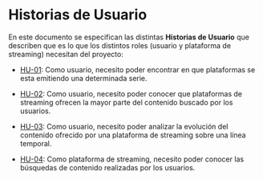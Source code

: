 # Historias de Usuario

En este documento se especifican las distintas **Historias de Usuario** que describen que es lo que los distintos roles (usuario y plataforma de streaming) necesitan del proyecto:

* [HU-01](https://github.com/Josalmer/where-to-watch/issues/5): Como usuario, necesito poder encontrar en que plataformas se esta emitiendo una determinada serie.

* [HU-02](https://github.com/Josalmer/where-to-watch/issues/6): Como usuario, necesito poder conocer que plataformas de streaming ofrecen la mayor parte del contenido buscado por los usuarios.

* [HU-03](https://github.com/Josalmer/where-to-watch/issues/7): Como usuario, necesito poder analizar la evolución del contenido ofrecido por una plataforma de streaming sobre una línea temporal.

* [HU-04](https://github.com/Josalmer/where-to-watch/issues/8): Como plataforma de streaming, necesito poder conocer las búsquedas de contenido realizadas por los usuarios.

